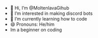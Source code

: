 - 👋 Hi, I’m @MoltenlavaGihub
- 👀 I’m interested in making discord bots
- 🌱 I’m currently learning how to code
- 😄 Pronouns: He/him
- Im a beginner on coding

<!---
MoltenlavaGihub/MoltenlavaGihub is a ✨ special ✨ repository because its `README.md` (this file) appears on your GitHub profile.
You can click the Preview link to take a look at your changes.
--->
